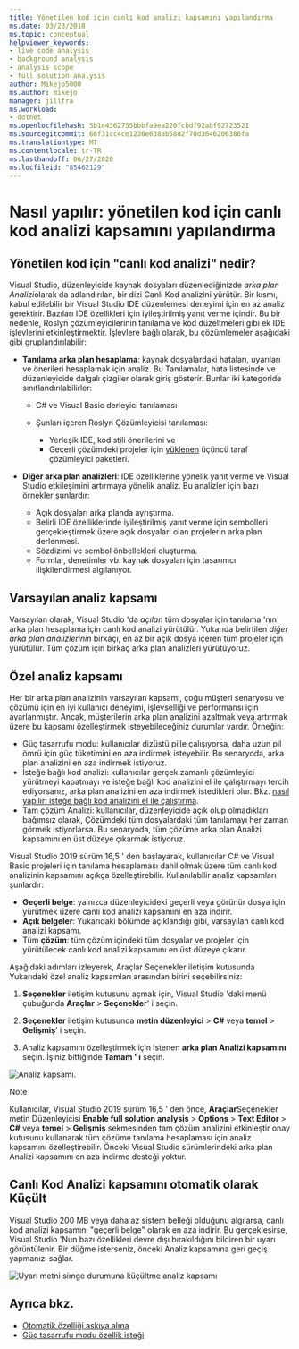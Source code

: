 ```yaml
---
title: Yönetilen kod için canlı kod analizi kapsamını yapılandırma
ms.date: 03/23/2018
ms.topic: conceptual
helpviewer_keywords:
- live code analysis
- background analysis
- analysis scope
- full solution analysis
author: Mikejo5000
ms.author: mikejo
manager: jillfra
ms.workload:
- dotnet
ms.openlocfilehash: 5b1e4362755bbbfa9ea220fcbdf92abf92723521
ms.sourcegitcommit: 66f31cc4ce1236e638ab58d2f70d3646206386fa
ms.translationtype: MT
ms.contentlocale: tr-TR
ms.lasthandoff: 06/27/2020
ms.locfileid: "85462129"
---
```

# <a name="how-to-configure-live-code-analysis-scope-for-managed-code"></a>Nasıl yapılır: yönetilen kod için canlı kod analizi kapsamını yapılandırma

## <a name="what-is-live-code-analysis-for-managed-code"></a>Yönetilen kod için "canlı kod analizi" nedir?
Visual Studio, düzenleyicide kaynak dosyaları düzenlediğinizde *arka plan Analizi*olarak da adlandırılan, bir dizi Canlı Kod analizini yürütür. Bir kısmı, kabul edilebilir bir Visual Studio IDE düzenlemesi deneyimi için en az analiz gerektirir. Bazıları IDE özellikleri için iyileştirilmiş yanıt verme içindir. Bu bir nedenle, Roslyn çözümleyicilerinin tanılama ve kod düzeltmeleri gibi ek IDE işlevlerini etkinleştirmektir. İşlevlere bağlı olarak, bu çözümlemeler aşağıdaki gibi gruplandırılabilir:

- **Tanılama arka plan hesaplama**: kaynak dosyalardaki hataları, uyarıları ve önerileri hesaplamak için analiz. Bu Tanılamalar, hata listesinde ve düzenleyicide dalgalı çizgiler olarak giriş gösterir. Bunlar iki kategoride sınıflandırılabilirler:
    - C# ve Visual Basic derleyici tanılaması
    - Şunları içeren Roslyn Çözümleyicisi tanılaması:

        - Yerleşik IDE, kod stili önerilerini ve
        - Geçerli çözümdeki projeler için [yüklenen](./install-roslyn-analyzers.md) üçüncü taraf çözümleyici paketleri.

- **Diğer arka plan analizleri**: IDE özelliklerine yönelik yanıt verme ve Visual Studio etkileşimini artırmaya yönelik analiz. Bu analizler için bazı örnekler şunlardır:
    - Açık dosyaları arka planda ayrıştırma.
    - Belirli IDE özelliklerinde iyileştirilmiş yanıt verme için sembolleri gerçekleştirmek üzere açık dosyaları olan projelerin arka plan derlenmesi.
    - Sözdizimi ve sembol önbellekleri oluşturma.
    - Formlar, denetimler vb. kaynak dosyaları için tasarımcı ilişkilendirmesi algılanıyor.

## <a name="default-analysis-scope"></a>Varsayılan analiz kapsamı

Varsayılan olarak, Visual Studio 'da _açılan_ tüm dosyalar için tanılama 'nın arka plan hesaplama için canlı kod analizi yürütülür. Yukarıda belirtilen _diğer arka plan analizlerinin_ birkaçı, en az bir açık dosya içeren tüm projeler için yürütülür. Tüm çözüm için birkaç arka plan analizleri yürütüyoruz.

## <a name="custom-analysis-scope"></a>Özel analiz kapsamı

Her bir arka plan analizinin varsayılan kapsamı, çoğu müşteri senaryosu ve çözümü için en iyi kullanıcı deneyimi, işlevselliği ve performansı için ayarlanmıştır. Ancak, müşterilerin arka plan analizini azaltmak veya artırmak üzere bu kapsamı özelleştirmek isteyebileceğiniz durumlar vardır. Örneğin:

- Güç tasarrufu modu: kullanıcılar dizüstü pille çalışıyorsa, daha uzun pil ömrü için güç tüketimini en aza indirmek isteyebilir. Bu senaryoda, arka plan analizini en aza indirmek istiyoruz.
- İsteğe bağlı kod analizi: kullanıcılar gerçek zamanlı çözümleyici yürütmeyi kapatmayı ve isteğe bağlı kod analizini el ile çalıştırmayı tercih ediyorsanız, arka plan analizini en aza indirmek istedikleri olur. Bkz. [nasıl yapılır: isteğe bağlı kod analizini el ile çalıştırma](./how-to-run-code-analysis-manually-for-managed-code.md).
- Tam çözüm Analizi: kullanıcılar, düzenleyicide açık olup olmadıkları bağımsız olarak, Çözümdeki tüm dosyalardaki tüm tanılamayı her zaman görmek istiyorlarsa. Bu senaryoda, tüm çözüme arka plan Analizi kapsamını en üst düzeye çıkarmak istiyoruz.

Visual Studio 2019 sürüm 16,5 ' den başlayarak, kullanıcılar C# ve Visual Basic projeleri için tanılama hesaplaması dahil olmak üzere tüm canlı kod analizinin kapsamını açıkça özelleştirebilir. Kullanılabilir analiz kapsamları şunlardır:

- **Geçerli belge**: yalnızca düzenleyicideki geçerli veya görünür dosya için yürütmek üzere canlı kod analizi kapsamını en aza indirir.
- **Açık belgeler**: Yukarıdaki bölümde açıklandığı gibi, varsayılan canlı kod analizi kapsamı.
- Tüm **çözüm**: tüm çözüm içindeki tüm dosyalar ve projeler için yürütülecek canlı kod analizi kapsamını en üst düzeye çıkarır.

Aşağıdaki adımları izleyerek, Araçlar Seçenekler iletişim kutusunda Yukarıdaki özel analiz kapsamları arasından birini seçebilirsiniz:

1. **Seçenekler** iletişim kutusunu açmak için, Visual Studio 'daki menü çubuğunda **Araçlar**  >  **Seçenekler**' i seçin.

2. **Seçenekler** iletişim kutusunda **metin düzenleyici**  >  **C#** veya **temel**  >  **Gelişmiş**' i seçin.

3. Analiz kapsamını özelleştirmek için istenen **arka plan Analizi kapsamını** seçin. İşiniz bittiğinde **Tamam ' ı** seçin.

![Analiz kapsamı.](./media/background-analysis-scope.png)

> [!NOTE]
> Kullanıcılar, Visual Studio 2019 sürüm 16,5 ' den önce, **Araçlar**Seçenekler metin Düzenleyicisi **Enable full solution analysis**  >  **Options**  >  **Text Editor**  >  **C#** veya **temel**  >  **Gelişmiş** sekmesinden tam çözüm analizini etkinleştir onay kutusunu kullanarak tüm çözüme tanılama hesaplaması için analiz kapsamını özelleştirebilir. Önceki Visual Studio sürümlerindeki arka plan Analizi kapsamını en aza indirme desteği yoktur.

## <a name="automatically-minimize-live-code-analysis-scope"></a>Canlı Kod Analizi kapsamını otomatik olarak Küçült

Visual Studio 200 MB veya daha az sistem belleği olduğunu algılarsa, canlı kod analizi kapsamını "geçerli belge" olarak en aza indirir. Bu gerçekleşirse, Visual Studio 'Nun bazı özellikleri devre dışı bırakıldığını bildiren bir uyarı görüntülenir. Bir düğme isterseniz, önceki Analiz kapsamına geri geçiş yapmanızı sağlar.

![Uyarı metni simge durumuna küçültme analiz kapsamı](./media/fsa_alert.png)

## <a name="see-also"></a>Ayrıca bkz.

- [Otomatik özelliği askıya alma](./automatic-feature-suspension.md)
- [Güç tasarrufu modu özellik isteği](https://github.com/dotnet/roslyn/issues/38429)
